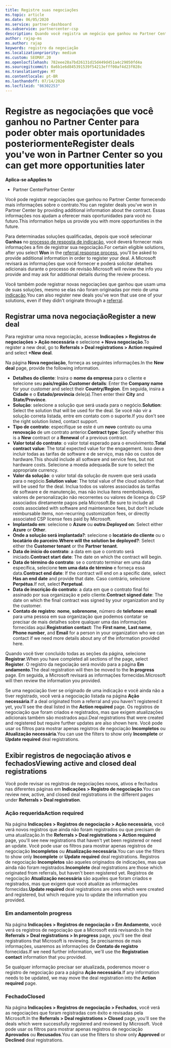 ```yaml
---
title: Registre suas negociações
ms.topic: article
ms.date: 06/05/2020
ms.service: partner-dashboard
ms.subservice: partnercenter-csp
description: Quando você registra um negócio que ganhou no Partner Center, ele ajuda a Microsoft a fornecer mais oportunidades no futuro.
author: rajap-ms
ms.author: rajap
keywords: registro da negociação
ms.localizationpriority: medium
ms.custom: SEOMAY.20
ms.openlocfilehash: 782eee28a7bd26131d15d449d451a4c29050fd4a
ms.sourcegitcommit: 0a6b1e6d845391539f54213efff00af4d23f028c
ms.translationtype: MT
ms.contentlocale: pt-BR
ms.lasthandoff: 07/14/2020
ms.locfileid: "86302253"
---
```

# <a name="register-deals-youve-won-in-partner-center-so-you-can-get-more-opportunities-later"></a><span data-ttu-id="cc93e-104">Registre as negociações que você ganhou no Partner Center para poder obter mais oportunidades posteriormente</span><span class="sxs-lookup"><span data-stu-id="cc93e-104">Register deals you've won in Partner Center so you can get more opportunities later</span></span>

<span data-ttu-id="cc93e-105">**Aplica-se a**</span><span class="sxs-lookup"><span data-stu-id="cc93e-105">**Applies to**</span></span>

- <span data-ttu-id="cc93e-106">Partner Center</span><span class="sxs-lookup"><span data-stu-id="cc93e-106">Partner Center</span></span>

<span data-ttu-id="cc93e-107">Você pode registrar negociações que ganhou no Partner Center fornecendo mais informações sobre o contrato.</span><span class="sxs-lookup"><span data-stu-id="cc93e-107">You can register deals you've won in Partner Center by providing additional information about the contract.</span></span> <span data-ttu-id="cc93e-108">Essas informações nos ajudam a oferecer mais oportunidades para você no futuro.</span><span class="sxs-lookup"><span data-stu-id="cc93e-108">This information helps us provide you with more opportunities in the future.</span></span>

<span data-ttu-id="cc93e-109">Para determinadas soluções qualificadas, depois que você selecionar **Ganhas** no [processo de resposta de indicação](responding-to-referrals.md), você deverá fornecer mais informações a fim de registrar sua negociação.</span><span class="sxs-lookup"><span data-stu-id="cc93e-109">For certain eligible solutions, after you select **Won** in the [referral response process](responding-to-referrals.md), you'll be asked to provide additional information in order to register your deal.</span></span> <span data-ttu-id="cc93e-110">A Microsoft revisará as informações que você fornecer e poderá solicitar detalhes adicionais durante o processo de revisão.</span><span class="sxs-lookup"><span data-stu-id="cc93e-110">Microsoft will review the info you provide and may ask for additional details during the review process.</span></span>

<span data-ttu-id="cc93e-111">Você também pode registrar novas negociações que ganhou que usam uma de suas soluções, mesmo se elas não foram originadas por meio de uma [indicação](referrals.md).</span><span class="sxs-lookup"><span data-stu-id="cc93e-111">You can also register new deals you've won that use one of your solutions, even if they didn't originate through a [referral](referrals.md).</span></span> 

## <a name="register-a-new-deal"></a><span data-ttu-id="cc93e-112">Registrar uma nova negociação</span><span class="sxs-lookup"><span data-stu-id="cc93e-112">Register a new deal</span></span>

<span data-ttu-id="cc93e-113">Para registrar uma nova negociação, acesse **Indicações > Registros de negociações > Ação necessária** e selecione **+ Nova negociação**.</span><span class="sxs-lookup"><span data-stu-id="cc93e-113">To register a new deal, go to **Referrals > Deal registrations > Action required** and select **+New deal**.</span></span>

<span data-ttu-id="cc93e-114">Na página **Nova negociação**, forneça as seguintes informações.</span><span class="sxs-lookup"><span data-stu-id="cc93e-114">In the **New deal** page, provide the following information.</span></span>

- <span data-ttu-id="cc93e-115">**Detalhes do cliente**: Insira o **nome da empresa** para o cliente e selecione seu **país/região**.</span><span class="sxs-lookup"><span data-stu-id="cc93e-115">**Customer details**: Enter the **Company name** for your customer and select their **Country/Region**.</span></span> <span data-ttu-id="cc93e-116">Em seguida, insira a **Cidade** e o **Estado/província** dele(a).</span><span class="sxs-lookup"><span data-stu-id="cc93e-116">Then enter their **City** and **State/Province**.</span></span>
- <span data-ttu-id="cc93e-117">**Solução**: selecione a solução que será usada para o negócio.</span><span class="sxs-lookup"><span data-stu-id="cc93e-117">**Solution**: Select the solution that will be used for the deal.</span></span> <span data-ttu-id="cc93e-118">Se você não vir a solução correta listada, entre em contato com o suporte.</span><span class="sxs-lookup"><span data-stu-id="cc93e-118">If you don't see the right solution listed, contact support.</span></span>
- <span data-ttu-id="cc93e-119">**Tipo de contrato**: especifique se este é um **novo** contrato ou uma **renovação** de um contrato anterior.</span><span class="sxs-lookup"><span data-stu-id="cc93e-119">**Contract type**: Specify whether this is a **New** contract or a **Renewal** of a previous contract.</span></span>
- <span data-ttu-id="cc93e-120">**Valor total do contrato**: o valor total esperado para o envolvimento.</span><span class="sxs-lookup"><span data-stu-id="cc93e-120">**Total contract value**: The total expected value for the engagement.</span></span> <span data-ttu-id="cc93e-121">Isso deve incluir todas as tarifas de software e de serviço, mas não os custos de hardware.</span><span class="sxs-lookup"><span data-stu-id="cc93e-121">This should include all software and service fees, but not hardware costs.</span></span> <span data-ttu-id="cc93e-122">Selecione a moeda adequada.</span><span class="sxs-lookup"><span data-stu-id="cc93e-122">Be sure to select the appropriate currency.</span></span>
- <span data-ttu-id="cc93e-123">**Valor da solução**: o valor total da solução de nuvem que será usada para o negócio.</span><span class="sxs-lookup"><span data-stu-id="cc93e-123">**Solution value**: The total value of the cloud solution that will be used for the deal.</span></span> <span data-ttu-id="cc93e-124">Inclua todos os valores associados às tarifas de software e de manutenção, mas não inclua itens reembolsáveis, valores de personalização não recorrentes ou valores de licença do CSP associados diretamente pagos pela Microsoft.</span><span class="sxs-lookup"><span data-stu-id="cc93e-124">Be sure to include all costs associated with software and maintenance fees, but don't include reimbursable items, non-recurring customization fees, or directly associated CSP license fees paid by Microsoft.</span></span>
- <span data-ttu-id="cc93e-125">**Implantado em**: selecione o **Azure** ou **outro**.</span><span class="sxs-lookup"><span data-stu-id="cc93e-125">**Deployed on**: Select either **Azure** or **Other**.</span></span>
- <span data-ttu-id="cc93e-126">**Onde a solução será implantada?**: selecione o **locatário do cliente** ou o **locatário do parceiro**.</span><span class="sxs-lookup"><span data-stu-id="cc93e-126">**Where will the solution be deployed?**: Select either the **Customer tenant** or the **Partner tenant**.</span></span>
- <span data-ttu-id="cc93e-127">**Data de início do contrato**: a data em que o contrato será iniciado.</span><span class="sxs-lookup"><span data-stu-id="cc93e-127">**Contract start date**: The date on which the contract will begin.</span></span>
- <span data-ttu-id="cc93e-128">**Data de término do contrato**: se o contrato terminar em uma data específica, selecione **tem uma data de término** e forneça essa data.</span><span class="sxs-lookup"><span data-stu-id="cc93e-128">**Contract end date**: If the contract will end on a specific date, select **Has an end date** and provide that date.</span></span> <span data-ttu-id="cc93e-129">Caso contrário, selecione **Perpétua**.</span><span class="sxs-lookup"><span data-stu-id="cc93e-129">If not, select **Perpetual**.</span></span>
- <span data-ttu-id="cc93e-130">**Data de inscrição do contrato**: a data em que o contrato final foi assinado por sua organização e pelo cliente.</span><span class="sxs-lookup"><span data-stu-id="cc93e-130">**Contract signed date**: The date on which the final contract was signed by your organization and by the customer.</span></span>
- <span data-ttu-id="cc93e-131">**Contato de registro**: **nome**, **sobrenome**, número de **telefone**e **email** para uma pessoa em sua organização que podemos contatar se precisar de mais detalhes sobre qualquer uma das informações fornecidas aqui.</span><span class="sxs-lookup"><span data-stu-id="cc93e-131">**Registration contact**: The **First name**, **Last name**, **Phone number**, and **Email** for a person in your organization who we can contact if we need more details about any of the information provided here.</span></span>

<span data-ttu-id="cc93e-132">Quando você tiver concluído todas as seções da página, selecione **Registrar**.</span><span class="sxs-lookup"><span data-stu-id="cc93e-132">When you have completed all sections of the page, select **Register**.</span></span> <span data-ttu-id="cc93e-133">O registro da negociação será movido para a página **Em andamento**.</span><span class="sxs-lookup"><span data-stu-id="cc93e-133">The deal registration will then be moved to the **In progress** page.</span></span> <span data-ttu-id="cc93e-134">Em seguida, a Microsoft revisará as informações fornecidas.</span><span class="sxs-lookup"><span data-stu-id="cc93e-134">Microsoft will then review the information you provided.</span></span>

<span data-ttu-id="cc93e-135">Se uma negociação tiver se originado de uma indicação e você ainda não a tiver registrado, você verá a negociação listada na página **Ação necessária**.</span><span class="sxs-lookup"><span data-stu-id="cc93e-135">If a deal originated from a referral and you haven't registered it yet, you'll see the deal listed in the **Action required** page.</span></span> <span data-ttu-id="cc93e-136">Os registros de negociação que foram criados e registrados, mas que exigem atualizações adicionais também são mostrados aqui.</span><span class="sxs-lookup"><span data-stu-id="cc93e-136">Deal registrations that were created and registered but require further updates are also shown here.</span></span> <span data-ttu-id="cc93e-137">Você pode usar os filtros para mostrar apenas registros de negociação **Incompletos** ou **Atualização necessária**.</span><span class="sxs-lookup"><span data-stu-id="cc93e-137">You can use the filters to show only **Incomplete** or **Update required** deal registrations.</span></span>

## <a name="viewing-active-and-closed-deal-registrations"></a><span data-ttu-id="cc93e-138">Exibir registros de negociação ativos e fechados</span><span class="sxs-lookup"><span data-stu-id="cc93e-138">Viewing active and closed deal registrations</span></span>

<span data-ttu-id="cc93e-139">Você pode revisar os registros de negociações novos, ativos e fechados nas diferentes páginas em **Indicações > Registro de negociação**.</span><span class="sxs-lookup"><span data-stu-id="cc93e-139">You can review new, active, and closed deal registrations in the different pages under **Referrals > Deal registration**.</span></span>

### <a name="action-required"></a><span data-ttu-id="cc93e-140">Ação requerida</span><span class="sxs-lookup"><span data-stu-id="cc93e-140">Action required</span></span>

<span data-ttu-id="cc93e-141">Na página **Indicações > Registros de negociação > Ação necessária**, você verá novos registros que ainda não foram registrados ou que precisam de uma atualização.</span><span class="sxs-lookup"><span data-stu-id="cc93e-141">In the **Referrals > Deal registrations > Action required** page, you'll see new registrations that haven't yet been registered or need an update.</span></span> <span data-ttu-id="cc93e-142">Você pode usar os filtros para mostrar apenas registros de negociação **Incompletos** ou **Atualização necessária**.</span><span class="sxs-lookup"><span data-stu-id="cc93e-142">You can use the filters to show only **Incomplete** or **Update required** deal registrations.</span></span> <span data-ttu-id="cc93e-143">Registros de negociação **Incompletos** são aqueles originados de indicações, mas que ainda não foram registrados.</span><span class="sxs-lookup"><span data-stu-id="cc93e-143">**Incomplete** deal registrations are those which originated from referrals, but haven't been registered yet.</span></span> <span data-ttu-id="cc93e-144">Registros de negociação **Atualização necessária** são aqueles que foram criados e registrados, mas que exigem que você atualize as informações fornecidas.</span><span class="sxs-lookup"><span data-stu-id="cc93e-144">**Update required** deal registrations are ones which were created and registered, but which require you to update the information you provided.</span></span>

### <a name="in-progress"></a><span data-ttu-id="cc93e-145">Em andamento</span><span class="sxs-lookup"><span data-stu-id="cc93e-145">In progress</span></span>

<span data-ttu-id="cc93e-146">Na página **Indicações > Registros de negociação > Em Andamento**, você verá os registros de negociação que a Microsoft está revisando.</span><span class="sxs-lookup"><span data-stu-id="cc93e-146">In the **Referrals > Deal registrations > In progress** page, you'll see the deal registrations that Microsoft is reviewing.</span></span> <span data-ttu-id="cc93e-147">Se precisarmos de mais informações, usaremos as informações de **Contato de registro** fornecidas.</span><span class="sxs-lookup"><span data-stu-id="cc93e-147">If we need further information, we'll use the **Registration contact** information that you provided.</span></span>

<span data-ttu-id="cc93e-148">Se qualquer informação precisar ser atualizada, poderemos mover o registro de negociação para a página **Ação necessária**.</span><span class="sxs-lookup"><span data-stu-id="cc93e-148">If any information needs to be updated, we may move the deal registration into the **Action required** page.</span></span>

### <a name="closed"></a><span data-ttu-id="cc93e-149">Fechado</span><span class="sxs-lookup"><span data-stu-id="cc93e-149">Closed</span></span>

<span data-ttu-id="cc93e-150">Na página **Indicações > Registros de negociação > Fechados**, você verá as negociações que foram registradas com êxito e revisadas pela Microsoft.</span><span class="sxs-lookup"><span data-stu-id="cc93e-150">In the **Referrals > Deal registrations > Closed** page, you'll see the deals which were successfully registered and reviewed by Microsoft.</span></span> <span data-ttu-id="cc93e-151">Você pode usar os filtros para mostrar apenas registros de negociação **Aprovados** ou **Recusados**.</span><span class="sxs-lookup"><span data-stu-id="cc93e-151">You can use the filters to show only **Approved** or **Declined** deal registrations.</span></span>